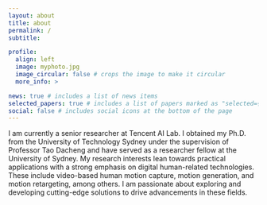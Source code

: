 ```yaml
---
layout: about
title: about
permalink: /
subtitle: 

profile:
  align: left
  image: myphoto.jpg
  image_circular: false # crops the image to make it circular
  more_info: >

news: true # includes a list of news items
selected_papers: true # includes a list of papers marked as "selected={true}"
social: false # includes social icons at the bottom of the page
---
```

I am currently a senior researcher at Tencent AI Lab. I obtained my Ph.D. from the University of Technology Sydney under the supervision of Professor Tao Dacheng and have served as a researcher fellow at the University of Sydney. My research interests lean towards practical applications with a strong emphasis on digital human-related technologies. These include video-based human motion capture, motion generation, and motion retargeting, among others. I am passionate about exploring and developing cutting-edge solutions to drive advancements in these fields.

<!-- Write your biography here. Tell the world about yourself. Link to your favorite [subreddit](http://reddit.com). You can put a picture in, too. The code is already in, just name your picture `prof_pic.jpg` and put it in the `img/` folder.

Put your address / P.O. box / other info right below your picture. You can also disable any of these elements by editing `profile` property of the YAML header of your `_pages/about.md`. Edit `_bibliography/papers.bib` and Jekyll will render your [publications page](/al-folio/publications/) automatically.

Link to your social media connections, too. This theme is set up to use [Font Awesome icons](https://fontawesome.com/) and [Academicons](https://jpswalsh.github.io/academicons/), like the ones below. Add your Facebook, Twitter, LinkedIn, Google Scholar, or just disable all of them. -->
